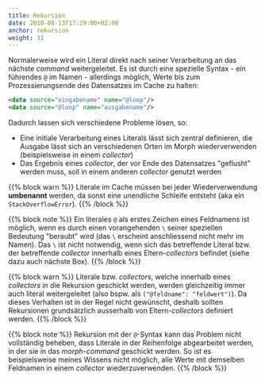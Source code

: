 ```yaml
---
title: Rekursion
date: 2018-08-13T17:29:00+02:00
anchor: rekursion
weight: 31
---
```


Normalerweise wird ein Literal direkt nach seiner Verarbeitung an das nächste
_command_ weitergeleitet. Es ist durch eine spezielle Syntax - ein führendes
`@` im Namen - allerdings möglich, Werte bis zum Prozessierungsende des
Datensatzes im Cache zu halten:

```xml
<data source="eingabename" name="@loop"/>
<data source="@loop" name="ausgabename"/>
```

Dadurch lassen sich verschiedene Probleme lösen, so:

- Eine initiale Verarbeitung eines Literals lässt sich zentral definieren, die
  Ausgabe lässt sich an verschiedenen Orten im Morph wiederverwenden
(beispielsweise in einem _collector_)
- Das Ergebnis eines _collector_, der vor Ende des Datensatzes "geflusht" werden muss, soll in einem anderen _collector_ genutzt werden

{{% block warn %}}
Literale im Cache müssen bei jeder Wiederverwendung __umbenannt__ werden, da
sonst eine unendliche Schleife entsteht (aka ein `StackOverflowError`).
{{% /block %}}

{{% block note %}}
Ein literales `@` als erstes Zeichen eines Feldnamens ist möglich, wenn es
durch einen vorangehenden `\` seiner speziellen Bedeutung "beraubt"
wird (das `\` erscheint anschliessend nicht mehr im Namen). Das `\` ist
nicht notwendig, wenn sich das betreffende Literal bzw. der betreffende
_collector_ innerhalb eines Eltern-_collectors_ befindet (siehe dazu auch
nächste Box).
{{% /block %}}

{{% block warn %}}
Literale bzw. _collectors_, welche innerhalb eines _collectors_ in die Rekursion geschickt werden, werden gleichzeitig immer auch literal weitergeleitet (also bspw. als `("@feldname": "feldwert")`). Da dieses Verhalten ist in der Regel nicht gewünscht, deshalb sollten Rekursionen grundsätzlich ausserhalb von Eltern-_collectors_ definiert werden. 
{{% /block %}}

{{% block note %}}
Rekursion mit der `@`-Syntax kann das Problem nicht vollständig beheben, dass
Literale in der Reihenfolge abgearbeitet werden, in der sie in das
_morph-command_ geschickt werden. So ist es beispielsweise meines Wissens nicht
möglich, alle Werte mit demselben Feldnamen in einem _collector_
wiederzuverwenden.
{{% /block %}}
